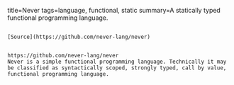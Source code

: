 title=Never
tags=language, functional, static
summary=A statically typed functional programming language.
~~~~~~

[Source](https://github.com/never-lang/never)


https://github.com/never-lang/never
Never is a simple functional programming language. Technically it may be classified as syntactically scoped, strongly typed, call by value, functional programming language.
